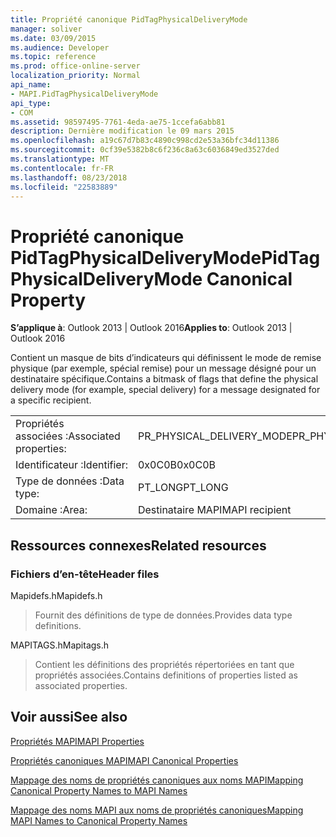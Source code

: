 ```yaml
---
title: Propriété canonique PidTagPhysicalDeliveryMode
manager: soliver
ms.date: 03/09/2015
ms.audience: Developer
ms.topic: reference
ms.prod: office-online-server
localization_priority: Normal
api_name:
- MAPI.PidTagPhysicalDeliveryMode
api_type:
- COM
ms.assetid: 98597495-7761-4eda-ae75-1ccefa6abb81
description: Dernière modification le 09 mars 2015
ms.openlocfilehash: a19c67d7b83c4890c998cd2e53a36bfc34d11386
ms.sourcegitcommit: 0cf39e5382b8c6f236c8a63c6036849ed3527ded
ms.translationtype: MT
ms.contentlocale: fr-FR
ms.lasthandoff: 08/23/2018
ms.locfileid: "22583889"
---
```

# <a name="pidtagphysicaldeliverymode-canonical-property"></a><span data-ttu-id="a54e8-103">Propriété canonique PidTagPhysicalDeliveryMode</span><span class="sxs-lookup"><span data-stu-id="a54e8-103">PidTagPhysicalDeliveryMode Canonical Property</span></span>

  
  
<span data-ttu-id="a54e8-104">**S’applique à**: Outlook 2013 | Outlook 2016</span><span class="sxs-lookup"><span data-stu-id="a54e8-104">**Applies to**: Outlook 2013 | Outlook 2016</span></span> 
  
<span data-ttu-id="a54e8-105">Contient un masque de bits d’indicateurs qui définissent le mode de remise physique (par exemple, spécial remise) pour un message désigné pour un destinataire spécifique.</span><span class="sxs-lookup"><span data-stu-id="a54e8-105">Contains a bitmask of flags that define the physical delivery mode (for example, special delivery) for a message designated for a specific recipient.</span></span>
  
|||
|:-----|:-----|
|<span data-ttu-id="a54e8-106">Propriétés associées :</span><span class="sxs-lookup"><span data-stu-id="a54e8-106">Associated properties:</span></span>  <br/> |<span data-ttu-id="a54e8-107">PR_PHYSICAL_DELIVERY_MODE</span><span class="sxs-lookup"><span data-stu-id="a54e8-107">PR_PHYSICAL_DELIVERY_MODE</span></span>  <br/> |
|<span data-ttu-id="a54e8-108">Identificateur :</span><span class="sxs-lookup"><span data-stu-id="a54e8-108">Identifier:</span></span>  <br/> |<span data-ttu-id="a54e8-109">0x0C0B</span><span class="sxs-lookup"><span data-stu-id="a54e8-109">0x0C0B</span></span>  <br/> |
|<span data-ttu-id="a54e8-110">Type de données :</span><span class="sxs-lookup"><span data-stu-id="a54e8-110">Data type:</span></span>  <br/> |<span data-ttu-id="a54e8-111">PT_LONG</span><span class="sxs-lookup"><span data-stu-id="a54e8-111">PT_LONG</span></span>  <br/> |
|<span data-ttu-id="a54e8-112">Domaine :</span><span class="sxs-lookup"><span data-stu-id="a54e8-112">Area:</span></span>  <br/> |<span data-ttu-id="a54e8-113">Destinataire MAPI</span><span class="sxs-lookup"><span data-stu-id="a54e8-113">MAPI recipient</span></span>  <br/> |
   
## <a name="related-resources"></a><span data-ttu-id="a54e8-114">Ressources connexes</span><span class="sxs-lookup"><span data-stu-id="a54e8-114">Related resources</span></span>

### <a name="header-files"></a><span data-ttu-id="a54e8-115">Fichiers d’en-tête</span><span class="sxs-lookup"><span data-stu-id="a54e8-115">Header files</span></span>

<span data-ttu-id="a54e8-116">Mapidefs.h</span><span class="sxs-lookup"><span data-stu-id="a54e8-116">Mapidefs.h</span></span>
  
> <span data-ttu-id="a54e8-117">Fournit des définitions de type de données.</span><span class="sxs-lookup"><span data-stu-id="a54e8-117">Provides data type definitions.</span></span>
    
<span data-ttu-id="a54e8-118">MAPITAGS.h</span><span class="sxs-lookup"><span data-stu-id="a54e8-118">Mapitags.h</span></span>
  
> <span data-ttu-id="a54e8-119">Contient les définitions des propriétés répertoriées en tant que propriétés associées.</span><span class="sxs-lookup"><span data-stu-id="a54e8-119">Contains definitions of properties listed as associated properties.</span></span>
    
## <a name="see-also"></a><span data-ttu-id="a54e8-120">Voir aussi</span><span class="sxs-lookup"><span data-stu-id="a54e8-120">See also</span></span>



[<span data-ttu-id="a54e8-121">Propriétés MAPI</span><span class="sxs-lookup"><span data-stu-id="a54e8-121">MAPI Properties</span></span>](mapi-properties.md)
  
[<span data-ttu-id="a54e8-122">Propriétés canoniques MAPI</span><span class="sxs-lookup"><span data-stu-id="a54e8-122">MAPI Canonical Properties</span></span>](mapi-canonical-properties.md)
  
[<span data-ttu-id="a54e8-123">Mappage des noms de propriétés canoniques aux noms MAPI</span><span class="sxs-lookup"><span data-stu-id="a54e8-123">Mapping Canonical Property Names to MAPI Names</span></span>](mapping-canonical-property-names-to-mapi-names.md)
  
[<span data-ttu-id="a54e8-124">Mappage des noms MAPI aux noms de propriétés canoniques</span><span class="sxs-lookup"><span data-stu-id="a54e8-124">Mapping MAPI Names to Canonical Property Names</span></span>](mapping-mapi-names-to-canonical-property-names.md)

